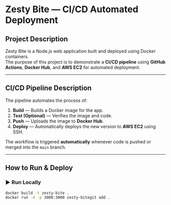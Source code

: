 #  Zesty Bite — CI/CD Automated Deployment

##  Project Description
Zesty Bite is a Node.js web application built and deployed using Docker containers.  
The purpose of this project is to demonstrate a **CI/CD pipeline** using **GitHub Actions**, **Docker Hub**, and **AWS EC2** for automated deployment.

---

##  CI/CD Pipeline Description
The pipeline automates the process of:
1. **Build** — Builds a Docker image for the app.
2. **Test (Optional)** — Verifies the image and code.
3. **Push** — Uploads the image to **Docker Hub**.
4. **Deploy** — Automatically deploys the new version to **AWS EC2** using SSH.

The workflow is triggered **automatically** whenever code is pushed or merged into the `main` branch.

---

##  How to Run & Deploy

### ▶ Run Locally
```bash
docker build -t zesty-bite .
docker run -d -p 3000:3000 zesty-bitegit add .
